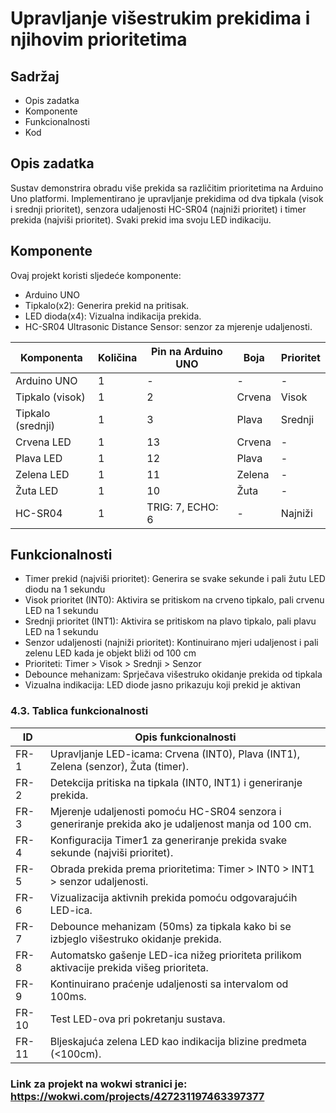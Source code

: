 # Upravljanje višestrukim prekidima i njihovim prioritetima  

## Sadržaj
* Opis zadatka
* Komponente 
* Funkcionalnosti 
* Kod

## Opis zadatka
Sustav demonstrira obradu više prekida sa različitim prioritetima na Arduino Uno platformi. Implementirano je upravljanje prekidima od dva tipkala (visok i srednji prioritet), senzora udaljenosti HC-SR04 (najniži prioritet) i timer prekida (najviši prioritet). Svaki prekid ima svoju LED indikaciju.

## Komponente 

Ovaj projekt koristi sljedeće komponente:

* Arduino UNO
* Tipkalo(x2): Generira prekid na pritisak. 
* LED dioda(x4): Vizualna indikacija prekida. 
* HC-SR04 Ultrasonic Distance Sensor: senzor za mjerenje udaljenosti.

| Komponenta        | Količina | Pin na Arduino UNO  | Boja       | Prioritet  |
| ----------------- | -------- | ------------------- |------------|----------- |
| Arduino UNO       | 1        | -                   |      -     |      -     |
| Tipkalo (visok)   | 1        | 2                   | Crvena     | Visok      |
| Tipkalo (srednji) | 1        | 3                   | Plava      | Srednji    |
| Crvena LED        | 1        | 13                  | Crvena     |      -     |
| Plava LED         | 1        | 12                  | Plava      |      -     |
| Zelena LED        | 1        | 11                  | Zelena     |      -     |
| Žuta LED          | 1        | 10                  | Žuta       |      -     |
| HC-SR04           | 1        | TRIG: 7, ECHO: 6    |      -     | Najniži    |


## Funkcionalnosti 

* Timer prekid (najviši prioritet): Generira se svake sekunde i pali žutu LED diodu na 1 sekundu
* Visok prioritet (INT0): Aktivira se pritiskom na crveno tipkalo, pali crvenu LED na 1 sekundu
* Srednji prioritet (INT1): Aktivira se pritiskom na plavo tipkalo, pali plavu LED na 1 sekundu
* Senzor udaljenosti (najniži prioritet): Kontinuirano mjeri udaljenost i pali zelenu LED kada je objekt bliži od 100 cm
* Prioriteti: Timer > Visok > Srednji > Senzor
* Debounce mehanizam: Sprječava višestruko okidanje prekida od tipkala
* Vizualna indikacija: LED diode jasno prikazuju koji prekid je aktivan

### 4.3. Tablica funkcionalnosti

| ID    | Opis funkcionalnosti                                                                                 |
| ----- | ---------------------------------------------------------------------------------------------------- |
| FR-1  | Upravljanje LED-icama: Crvena (INT0), Plava (INT1), Zelena (senzor), Žuta (timer).                   |
| FR-2  | Detekcija pritiska na tipkala (INT0, INT1) i generiranje prekida.                                    |
| FR-3  | Mjerenje udaljenosti pomoću HC-SR04 senzora i generiranje prekida ako je udaljenost manja od 100 cm. |
| FR-4  | Konfiguracija Timer1 za generiranje prekida svake sekunde (najviši prioritet).                       |
| FR-5  | Obrada prekida prema prioritetima: Timer > INT0 > INT1 > senzor udaljenosti.                         |
| FR-6  | Vizualizacija aktivnih prekida pomoću odgovarajućih LED-ica.                                         |
| FR-7  | Debounce mehanizam (50ms) za tipkala kako bi se izbjeglo višestruko okidanje prekida.                |
| FR-8  | Automatsko gašenje LED-ica nižeg prioriteta prilikom aktivacije prekida višeg prioriteta.             |
| FR-9  | Kontinuirano praćenje udaljenosti sa intervalom od 100ms.                                            |
| FR-10 | Test LED-ova pri pokretanju sustava.                                                                 |
| FR-11 | Bljeskajuća zelena LED kao indikacija blizine predmeta (<100cm).                                     |


### Link za projekt na wokwi stranici je: https://wokwi.com/projects/427231197463397377

